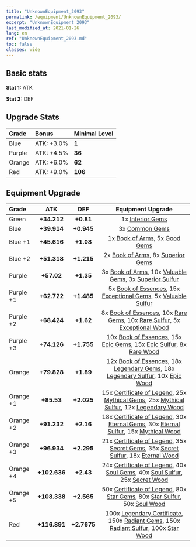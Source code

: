 ```yaml
---
title: "UnknownEquipment_2093"
permalink: /equipment/UnknownEquipment_2093/
excerpt: "UnknownEquipment_2093"
last_modified_at: 2021-01-26
lang: en
ref: "UnknownEquipment_2093.md"
toc: false
classes: wide
---
```


## Basic stats
 **Stat 1:** ATK

 **Stat 2:** DEF

## Upgrade Stats
  |     Grade    |   Bonus | Minimal Level | 
  |:-------------|:--------|:--------------| 
  | Blue | ATK: +3.0% | **1** | 
  | Purple | ATK: +4.5% | **36** | 
  | Orange | ATK: +6.0% | **62** | 
  | Red | ATK: +9.0% | **106** | 


## Equipment Upgrade
  |          Grade      | ATK | DEF | Equipment Upgrade |
  |:--------------------|:---------:|:---------:|:----------------:|
  | Green | **+34.212** | **+0.81** | 1x [ Inferior Gems](/Items/mat_54/) |
  | Blue | **+39.914** | **+0.945** | 3x [ Common Gems](/Items/mat_69/) |
  | Blue +1 | **+45.616** | **+1.08** | 1x [ Book of Arms](/Items/mat_32/), 5x [ Good Gems](/Items/mat_4/) |
  | Blue +2 | **+51.318** | **+1.215** | 2x [ Book of Arms](/Items/mat_71/), 8x [ Superior Gems](/Items/mat_41/) |
  | Purple | **+57.02** | **+1.35** | 3x [ Book of Arms](/Items/mat_6/), 10x [ Valuable Gems](/Items/mat_80/), 3x [ Superior Sulfur](/Items/mat_30/) |
  | Purple +1 | **+62.722** | **+1.485** | 5x [ Book of Essences](/Items/mat_44/), 15x [ Exceptional Gems](/Items/mat_17/), 5x [ Valuable Sulfur](/Items/mat_66/) |
  | Purple +2 | **+68.424** | **+1.62** | 8x [ Book of Essences](/Items/mat_84/), 10x [ Rare Gems](/Items/mat_59/), 10x [ Rare Sulfur](/Items/mat_46/), 5x [ Exceptional Wood](/Items/mat_82/) |
  | Purple +3 | **+74.126** | **+1.755** | 10x [ Book of Essences](/Items/mat_20/), 15x [ Epic Gems](/Items/mat_94/), 15x [ Epic Sulfur](/Items/mat_83/), 8x [ Rare Wood](/Items/mat_14/) |
  | Orange | **+79.828** | **+1.89** | 12x [ Book of Essences](/Items/mat_60/), 18x [ Legendary Gems](/Items/mat_31/), 18x [ Legendary Sulfur](/Items/mat_18/), 10x [ Epic Wood](/Items/mat_57/) |
  | Orange +1 | **+85.53** | **+2.025** | 15x [ Certificate of Legend](/Items/mat_96/), 25x [ Mythical Gems](/Items/mat_74/), 25x [ Mythical Sulfur](/Items/mat_35/), 12x [ Legendary Wood](/Items/mat_93/) |
  | Orange +2 | **+91.232** | **+2.16** | 18x [ Certificate of Legend](/Items/mat_25/), 30x [ Eternal Gems](/Items/mat_86/), 30x [ Eternal Sulfur](/Items/mat_97/), 15x [ Mythical Wood](/Items/mat_9/) |
  | Orange +3 | **+96.934** | **+2.295** | 21x [ Certificate of Legend](/Items/mat_38/), 35x [ Secret Gems](/Items/mat_47/), 35x [ Secret Sulfur](/Items/mat_7/), 18x [ Eternal Wood](/Items/mat_75/) |
  | Orange +4 | **+102.636** | **+2.43** | 24x [ Certificate of Legend](/Items/mat_100/), 40x [ Soul Gems](/Items/mat_77/), 40x [ Soul Sulfur](/Items/mat_73/), 25x [ Secret Wood](/Items/mat_87/) |
  | Orange +5 | **+108.338** | **+2.565** | 50x [ Certificate of Legend](/Items/mat_11/), 80x [ Star Gems](/Items/mat_89/), 80x [ Star Sulfur](/Items/mat_101/), 50x [ Soul Wood](/Items/mat_49/) |
  | Red | **+116.891** | **+2.7675** | 100x [ Legendary Certificate](/Items/mat_76/), 150x [ Radiant Gems](/Items/mat_52/), 150x [ Radiant Sulfur](/Items/mat_10/), 100x [ Star Wood](/Items/mat_63/) |

